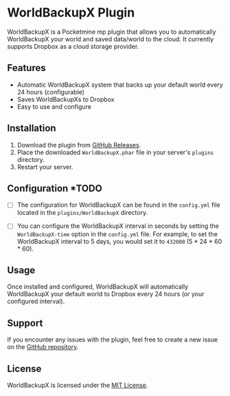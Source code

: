 # WorldBackupX Plugin

WorldBackupX is a Pocketmine mp plugin that allows you to automatically WorldBackupX your world and saved data/world to the cloud. It currently supports Dropbox as a cloud storage provider.

## Features

- Automatic WorldBackupX system that backs up your default world every 24 hours (configurable)
- Saves WorldBackupXs to Dropbox
- Easy to use and configure

## Installation

1. Download the plugin from [GitHub Releases](https://github.com/Amitminer/WorldBackupX/releases).
2. Place the downloaded `WorldBackupX.phar` file in your server's `plugins` directory.
3. Restart your server.

## Configuration *TODO

- [ ] The configuration for WorldBackupX can be found in the `config.yml` file located in the `plugins/WorldBackupX` directory.

- [ ] You can configure the WorldBackupX interval in seconds by setting the `WorldBackupX-time` option in the `config.yml` file. For example, to set the WorldBackupX interval to 5 days, you would set it to `432000` (5 * 24 * 60 * 60).

## Usage

Once installed and configured, WorldBackupX will automatically WorldBackupX your default world to Dropbox every 24 hours (or your configured interval).

## Support

If you encounter any issues with the plugin, feel free to create a new issue on the [GitHub repository](https://github.com/YOUR-USERNAME/WorldBackupX/issues).

## License

WorldBackupX is licensed under the [MIT License](https://github.com/YOUR-USERNAME/WorldBackupX/blob/master/LICENSE).
